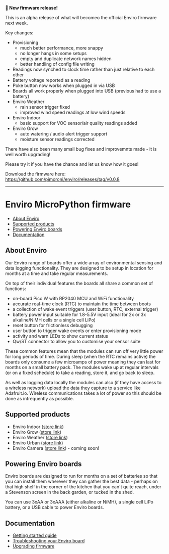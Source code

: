 **🚨 New firmware release!** 

This is an alpha release of what will becomeo the official Enviro firmware next week.

Key changes:

- Provisioning
  - much better performance, more snappy
  - no longer hangs in some setups
  - empty and duplicate network names hidden
  - better handling of config file writing
- Readings now synched to clock time rather than just relative to each other
- Battery voltage reported as a reading
- Poke button now works when plugged in via USB
- Boards all work properly when plugged into USB (previous had to use a battery)
- Enviro Weather
  - rain sensor trigger fixed
  - improved wind speed readings at low wind speeds
- Enviro Indoor
  - basic support for VOC sensor/air quality readings added
- Enviro Grow
  - auto watering / audio alert trigger support
  - moisture sensor readings corrected

There have also been many small bug fixes and improvemnts made - it is well worth upgrading!

Please try it if you have the chance and let us know how it goes! 

Download the firmware here: https://github.com/pimoroni/enviro/releases/tag/v0.0.8

---

# Enviro MicroPython firmware <!-- omit in toc -->

- [About Enviro](#about-enviro)
- [Supported products](#supported-products)
- [Powering Enviro boards](#powering-enviro-boards)
- [Documentation](#documentation)

## About Enviro

Our Enviro range of boards offer a wide array of environmental sensing and data logging functionality. They are designed to be setup in location for months at a time and take regular measurements.

On top of their individual features the boards all share a common set of functions:

- on-board Pico W with RP2040 MCU and WiFi functionality
- accurate real-time clock (RTC) to maintain the time between boots
- a collection of wake event triggers (user button, RTC, external trigger)
- battery power input suitable for 1.8-5.5V input (ideal for 2x or 3x alkaline/NiMH cells or a single cell LiPo)
- reset button for frictionless debugging
- user button to trigger wake events or enter provisioning mode
- activity and warn LEDs to show current status
- Qw/ST connector to allow you to customise your sensor suite

These common features mean that the modules can run off very little power for long periods of time. During sleep (when the RTC remains active) the boards only consume a few microamps of power meaning they can last for months on a small battery pack. The modules wake up at regular intervals (or on a fixed schedule) to take a reading, store it, and go back to sleep.

As well as logging data locally the modules can also (if they have access to a wireless network) upload the data they capture to a service like Adafruit.io. Wireless communications takes a lot of power so this should be done as infrequently as possible.

## Supported products

- Enviro Indoor ([store link](https://shop.pimoroni.com/products/enviro-indoor))
- Enviro Grow ([store link](https://shop.pimoroni.com/products/enviro-grow))
- Enviro Weather ([store link](https://shop.pimoroni.com/products/enviro-weather))
- Enviro Urban ([store link](https://shop.pimoroni.com/products/enviro-urban))
- Enviro Camera ([store link](https://shop.pimoroni.com/products/enviro-camera)) - coming soon!

## Powering Enviro boards

Enviro boards are designed to run for months on a set of batteries so that you can install them wherever they can gather the best data - perhaps on that high shelf in the corner of the kitchen that you can't quite reach, under a Stevenson screen in the back garden, or tucked in the shed.

You can use 3xAA or 3xAAA (either alkaline or NiMH), a single cell LiPo battery, or a USB cable to power Enviro boards.

## Documentation

- [Getting started guide](documentation/getting-started.md)
- [Troubleshooting your Enviro board](documentation/troubleshooting.md)
- [Upgrading firmware](documentation/upgrading-firmware.md)
